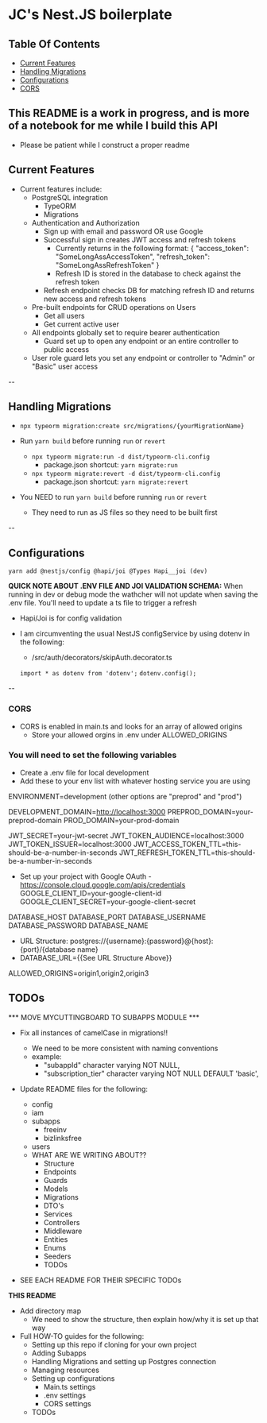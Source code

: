# JC's Nest.JS boilerplate

## Table Of Contents

* [Current Features](#current-features)
* [Handling Migrations](#handling-migrations)
* [Configurations](#configurations)
* [CORS](#cors)


## This README is a work in progress, and is more of a notebook for me while I build this API

* Please be patient while I construct a proper readme

## Current Features

* Current features include:
  * PostgreSQL integration
    * TypeORM
    * Migrations
  * Authentication and Authorization
    * Sign up with email and password OR use Google
    * Successful sign in creates JWT access and refresh tokens
      * Currently returns in the following format:
        {
          "access_token": "SomeLongAssAccessToken",
          "refresh_token": "SomeLongAssRefreshToken"
        }
      * Refresh ID is stored in the database to check against the refresh token
    * Refresh endpoint checks DB for matching refresh ID and returns new access and refresh tokens
  * Pre-built endpoints for CRUD operations on Users
    * Get all users
    * Get current active user
  * All endpoints globally set to require bearer authentication
    * Guard set up to open any endpoint or an entire controller to public access
  * User role guard lets you set any endpoint or controller to "Admin" or "Basic" user access

--

## Handling Migrations

* ```npx typeorm migration:create src/migrations/{yourMigrationName}```

* Run ```yarn build``` before running ```run``` or ```revert```
  * ```npx typeorm migrate:run -d dist/typeorm-cli.config```
    * package.json shortcut: ```yarn migrate:run```
  * ```npx typeorm migrate:revert -d dist/typeorm-cli.config```
    * package.json shortcut: ```yarn migrate:revert```

* You NEED to run ```yarn build``` before running ```run``` or ```revert```
  * They need to run as JS files so they need to be built first

--

## Configurations

```yarn add @nestjs/config @hapi/joi @Types Hapi__joi (dev)```

**QUICK NOTE ABOUT .ENV FILE AND JOI VALIDATION SCHEMA:**
When running in dev or debug mode the wathcher will not update when saving the .env file.  You'll need to update a ts file to trigger a refresh

* Hapi/Joi is for config validation

* I am circumventing the usual NestJS configService by using dotenv in the following:
  * /src/auth/decorators/skipAuth.decorator.ts
  
  ```import * as dotenv from 'dotenv';```
  ```dotenv.config();```

--

### CORS

* CORS is enabled in main.ts and looks for an array of allowed origins
  * Store your allowed orgins in .env under ALLOWED_ORIGINS

### You will need to set the following variables

* Create a .env file for local development
* Add these to your env list with whatever hosting service you are using

ENVIRONMENT=development (other options are "preprod" and "prod")

DEVELOPMENT_DOMAIN=<http://localhost:3000>
PREPROD_DOMAIN=your-preprod-domain
PROD_DOMAIN=your-prod-domain

JWT_SECRET=your-jwt-secret
JWT_TOKEN_AUDIENCE=localhost:3000
JWT_TOKEN_ISSUER=localhost:3000
JWT_ACCESS_TOKEN_TTL=this-should-be-a-number-in-seconds
JWT_REFRESH_TOKEN_TTL=this-should-be-a-number-in-seconds

* Set up your project with Google OAuth - <https://console.cloud.google.com/apis/credentials>
GOOGLE_CLIENT_ID=your-google-client-id
GOOGLE_CLIENT_SECRET=your-google-client-secret

DATABASE_HOST
DATABASE_PORT
DATABASE_USERNAME
DATABASE_PASSWORD
DATABASE_NAME

* URL Structure: postgres://{username}:{password}@{host}:{port}/{database name}
* DATABASE_URL={{See URL Structure Above}}

ALLOWED_ORIGINS=origin1,origin2,origin3


## TODOs

*** MOVE MYCUTTINGBOARD TO SUBAPPS MODULE ***
* Fix all instances of camelCase in migrations!!
  * We need to be more consistent with naming conventions
  * example:
    * "subappId" character varying NOT NULL,
    * "subscription_tier" character varying NOT NULL DEFAULT 'basic',

* Update README files for the following:
  * config
  * iam
  * subapps
    * freeinv
    * bizlinksfree
  * users
  * WHAT ARE WE WRITING ABOUT??
    * Structure
    * Endpoints
    * Guards
    * Models
    * Migrations
    * DTO's
    * Services
    * Controllers
    * Middleware
    * Entities
    * Enums
    * Seeders
    * TODOs

* SEE EACH README FOR THEIR SPECIFIC TODOs

**THIS README**
* Add directory map
  * We need to show the structure, then explain how/why it is set up that way
* Full HOW-TO guides for the following:
  * Setting up this repo if cloning for your own project
  * Adding Subapps
  * Handling Migrations and setting up Postgres connection
  * Managing resources
  * Setting up configurations
    * Main.ts settings
    * .env settings
    * CORS settings
  * TODOs
